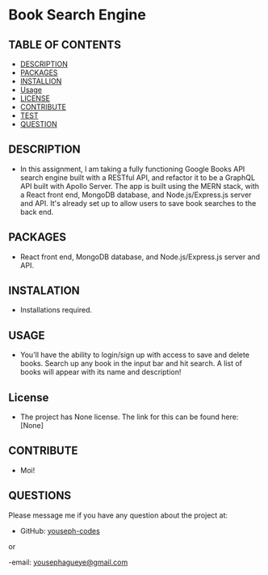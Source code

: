 # Book Search Engine

## TABLE OF CONTENTS
  - [DESCRIPTION](#description)
  - [PACKAGES](#packages)
  - [INSTALLION](#installation)
  - [Usage](#usage)
  - [LICENSE](#license)
  - [CONTRIBUTE](#contribute)
  - [TEST](#test)
  - [QUESTION](#questions)

## DESCRIPTION
        
- In this assignment, l am taking a fully functioning Google Books API search engine built with a RESTful API, and refactor it to be a GraphQL API built with Apollo Server. The app is built using the MERN stack, with a React front end, MongoDB database, and Node.js/Express.js server and API. It's already set up to allow users to save book searches to the back end.

## PACKAGES

- React front end, MongoDB database, and Node.js/Express.js server and API.


## INSTALATION
      
- Installations required.

## USAGE

- You'll have the ability to login/sign up with access to save and delete books. Search up any book in the input bar and hit search. A list of books will appear with its name and description!


## License
- The project has None license. The link for this can be found here: [None]

## CONTRIBUTE

- Moi!

## QUESTIONS

Please message me if you have any question about the project at:

- GitHub: [youseph-codes](https://github.com/youseph-codes)
        
or
        
-email: [yousephagueye@gmail.com](mailto:yousephagueye@gmail.com})
